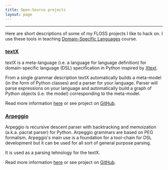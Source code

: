 ```yaml
---
title: Open-Source projects
layout: page
---
```


---

Here are short descriptions of some of my FLOSS projects I like to hack on.  I use these tools in teaching [Domain-Specific Languages](../courses/) course.  

### [textX](../textX/)

textX is a meta-language (i.e. a language for language definition) for domain-specific language (DSL) specification in Python inspired by [Xtext](https://eclipse.org/Xtext/).

From a single grammar description textX automatically builds a meta-model (in the form of Python classes) and a parser for your language. Parser will parse expressions on your language and automatically build a graph of Python objects (i.e. the model) corresponding to the meta-model.

Read more information [here](../textX/) or see project on [GitHub](https://github.com/igordejanovic/textX).

### [Arpeggio](../Arpeggio/)

Arpeggio is recursive descent parser with backtracking and memoization (a.k.a. pacrat parser) for Python. Arpeggio grammars are based on PEG formalism.
Arpeggio's main use is a foundation for a tool-chain for DSL development but it can be used for all sort of general purpose parsing.

It is used as a parsing tehnology for the textX.

Read more information [here](../Arpeggio/) or see project on [GitHub](https://github.com/igordejanovic/Arpeggio/).





